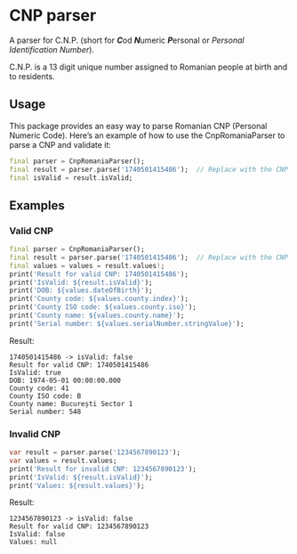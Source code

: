 # CNP parser

A parser for C.N.P. (short for ***C***od ***N***umeric ***P***ersonal or *Personal Identification Number*).

C.N.P. is a 13 digit unique number assigned to Romanian people at birth and to residents.

## Usage

This package provides an easy way to parse Romanian CNP (Personal Numeric Code). Here’s an example of how to use the CnpRomaniaParser to parse a CNP and validate it:

```dart
final parser = CnpRomaniaParser();
final result = parser.parse('1740501415486');  // Replace with the CNP you want to parse
final isValid = result.isValid;
```

## Examples

### Valid CNP

```dart
final parser = CnpRomaniaParser();
final result = parser.parse('1740501415486');  // Replace with the CNP you want to parse
final values = values = result.values!;
print('Result for valid CNP: 1740501415486');
print('IsValid: ${result.isValid}');
print('DOB: ${values.dateOfBirth}');
print('County code: ${values.county.index}');
print('County ISO code: ${values.county.iso}');
print('County name: ${values.county.name}');
print('Serial number: ${values.serialNumber.stringValue}');
```

Result:

```log
1740501415486 -> isValid: false
Result for valid CNP: 1740501415486
IsValid: true
DOB: 1974-05-01 00:00:00.000
County code: 41
County ISO code: B
County name: București Sector 1
Serial number: 548
```

### Invalid CNP

```dart
var result = parser.parse('1234567890123');
var values = result.values;
print('Result for invalid CNP: 1234567890123');
print('IsValid: ${result.isValid}');
print('Values: ${result.values}');
```

Result:

```log
1234567890123 -> isValid: false
Result for valid CNP: 1234567890123
IsValid: false
Values: null
```
